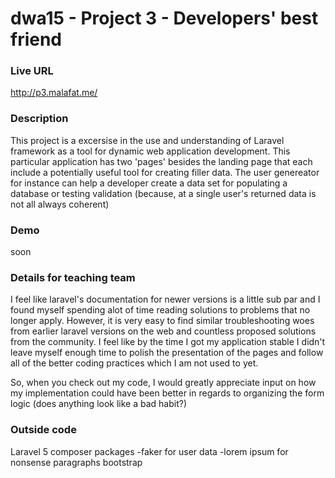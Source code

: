 # dwa15 - Project 3 - Developers' best friend
### Live URL
<http://p3.malafat.me/>

### Description
This project is a excersise in the use and understanding of Laravel framework as
a tool for dynamic web application development. This particular application has
two 'pages' besides the landing page that each include a potentially useful tool
for creating filler data. The user genereator for instance can help a developer
create a data set for populating a database or testing validation (because, at
a single user's returned data is not all always coherent)

### Demo
soon

### Details for teaching team
I feel like laravel's documentation for newer versions is a little sub par and
I found myself spending alot of time reading solutions to problems that no longer
apply. However, it is very easy to find similar troubleshooting woes from earlier laravel
versions on the web and countless proposed solutions from the community. I feel like
by the time I got my application stable I didn't leave myself enough time to polish
the presentation of the pages and follow all of the better coding practices which I am not used to yet.

So, when you check out my code, I would greatly appreciate input on how my implementation
could have been better in regards to organizing the form logic (does anything look like a bad habit?)



### Outside code
Laravel 5
composer packages
-faker for user data
-lorem ipsum for nonsense paragraphs
bootstrap
